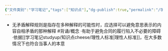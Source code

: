 ```yaml
---
{"文件类别":"学习笔记","tags":["知识点"],"dg-publish":true,"permalink":"/学习笔记studyup/知识点cheese/无矛盾解释规则/","dgPassFrontmatter":true,"noteIcon":"","created":"2024-07-16T16:51:49.083+08:00","updated":"2024-09-11T12:27:55.447+08:00"}
---
```


- 无矛盾解释规则是指存在多种解释的可能性时，应选择可以避免意思表示的内容自相矛盾的那种解释 #背诵/概念 
·有助于避免合同的履行陷入不必要的障碍
·依据[[学习笔记studyup/知识点cheese/理性人标准\|理性人标准]]，在大多数情况下也符合当事人的本意